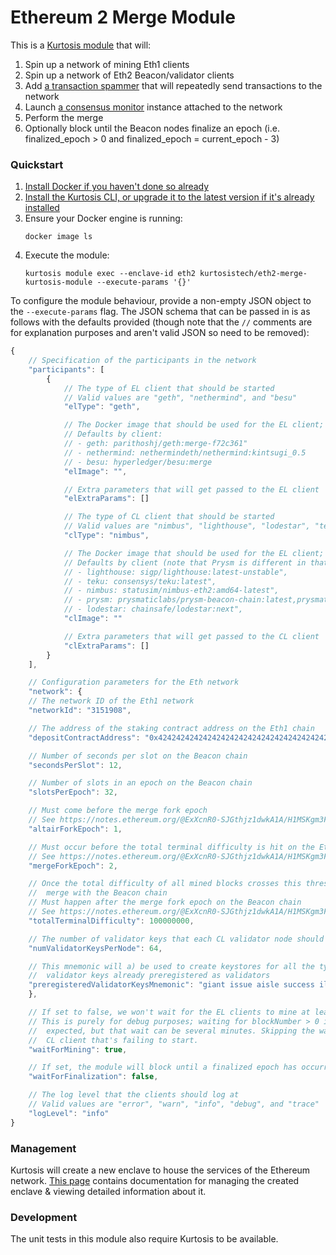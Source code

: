 Ethereum 2 Merge Module
=======================
This is a [Kurtosis module][module-docs] that will:

1. Spin up a network of mining Eth1 clients
1. Spin up a network of Eth2 Beacon/validator clients
1. Add [a transaction spammer](https://github.com/kurtosis-tech/tx-fuzz) that will repeatedly send transactions to the network
1. Launch [a consensus monitor](https://github.com/ralexstokes/ethereum_consensus_monitor) instance attached to the network
1. Perform the merge
1. Optionally block until the Beacon nodes finalize an epoch (i.e. finalized_epoch > 0 and finalized_epoch = current_epoch - 3)

### Quickstart
1. [Install Docker if you haven't done so already][docker-installation]
1. [Install the Kurtosis CLI, or upgrade it to the latest version if it's already installed][kurtosis-cli-installation]
1. Ensure your Docker engine is running:
    ```
    docker image ls
    ```
1. Execute the module:
    ```
    kurtosis module exec --enclave-id eth2 kurtosistech/eth2-merge-kurtosis-module --execute-params '{}'
    ```

To configure the module behaviour, provide a non-empty JSON object to the `--execute-params` flag. The JSON schema that can be passed in is as follows with the defaults provided (though note that the `//` comments are for explanation purposes and aren't valid JSON so need to be removed):

```javascript
{
    // Specification of the participants in the network
    "participants": [
        {
            // The type of EL client that should be started
            // Valid values are "geth", "nethermind", and "besu"
            "elType": "geth",

            // The Docker image that should be used for the EL client; leave blank to use the default for the client type
            // Defaults by client:
            // - geth: parithoshj/geth:merge-f72c361"
            // - nethermind: nethermindeth/nethermind:kintsugi_0.5
            // - besu: hyperledger/besu:merge
            "elImage": "",

            // Extra parameters that will get passed to the EL client
            "elExtraParams": []

            // The type of CL client that should be started
            // Valid values are "nimbus", "lighthouse", "lodestar", "teku", and "prysm"
            "clType": "nimbus",

            // The Docker image that should be used for the EL client; leave blank to use the default for the client type
            // Defaults by client (note that Prysm is different in that it requires two images - a Beacon and a validator - separated by a comma):
            // - lighthouse: sigp/lighthouse:latest-unstable",
            // - teku: consensys/teku:latest",
            // - nimbus: statusim/nimbus-eth2:amd64-latest",
            // - prysm: prysmaticlabs/prysm-beacon-chain:latest,prysmaticlabs/prysm-validator:latest",
            // - lodestar: chainsafe/lodestar:next",
            "clImage": ""

            // Extra parameters that will get passed to the CL client
            "clExtraParams": []
        }
    ],

    // Configuration parameters for the Eth network
    "network": {
	// The network ID of the Eth1 network
	"networkId": "3151908",

	// The address of the staking contract address on the Eth1 chain
	"depositContractAddress": "0x4242424242424242424242424242424242424242",

	// Number of seconds per slot on the Beacon chain
	"secondsPerSlot": 12,

	// Number of slots in an epoch on the Beacon chain
	"slotsPerEpoch": 32,

	// Must come before the merge fork epoch
	// See https://notes.ethereum.org/@ExXcnR0-SJGthjz1dwkA1A/H1MSKgm3F
	"altairForkEpoch": 1,

	// Must occur before the total terminal difficulty is hit on the Eth1 chain
	// See https://notes.ethereum.org/@ExXcnR0-SJGthjz1dwkA1A/H1MSKgm3F
	"mergeForkEpoch": 2,

	// Once the total difficulty of all mined blocks crosses this threshold, the Eth1 chain will
	//  merge with the Beacon chain
	// Must happen after the merge fork epoch on the Beacon chain
	// See https://notes.ethereum.org/@ExXcnR0-SJGthjz1dwkA1A/H1MSKgm3F
	"totalTerminalDifficulty": 100000000,

	// The number of validator keys that each CL validator node should get
	"numValidatorKeysPerNode": 64,

	// This mnemonic will a) be used to create keystores for all the types of validators that we have and b) be used to generate a CL genesis.ssz that has the children
	//  validator keys already preregistered as validators
	"preregisteredValidatorKeysMnemonic": "giant issue aisle success illegal bike spike question tent bar rely arctic volcano long crawl hungry vocal artwork sniff fantasy very lucky have athlete"
    },

    // If set to false, we won't wait for the EL clients to mine at least 1 block before proceeding with adding the CL clients
    // This is purely for debug purposes; waiting for blockNumber > 0 is required for the CL network to behave as
    //  expected, but that wait can be several minutes. Skipping the wait can be a good way to shorten the debug loop on a
    //  CL client that's failing to start.
    "waitForMining": true,

    // If set, the module will block until a finalized epoch has occurred
    "waitForFinalization": false,

    // The log level that the clients should log at
    // Valid values are "error", "warn", "info", "debug", and "trace"
    "logLevel": "info"
}
```

### Management
Kurtosis will create a new enclave to house the services of the Ethereum network. [This page][using-the-cli] contains documentation for managing the created enclave & viewing detailed information about it.

<!-- Only links below here -->
[docker-installation]: https://docs.docker.com/get-docker/
[kurtosis-cli-installation]: https://docs.kurtosistech.com/installation.html
[module-docs]: https://docs.kurtosistech.com/modules.html
[using-the-cli]: https://docs.kurtosistech.com/using-the-cli.html

### Development
The unit tests in this module also require Kurtosis to be available.
